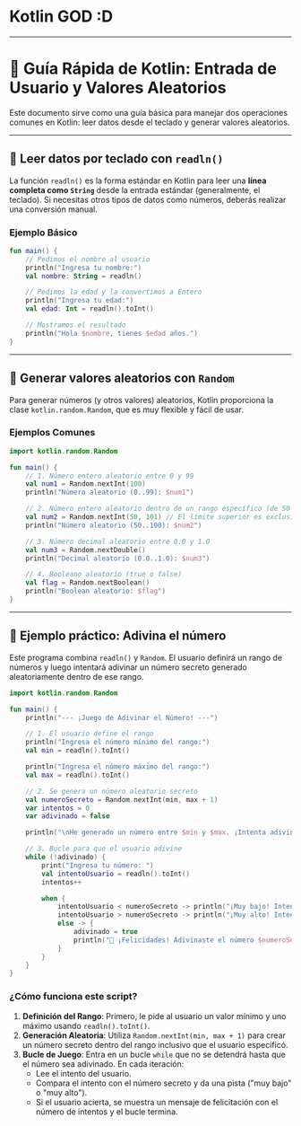 # Kotlin GOD :D
 
---

# 📖 Guía Rápida de Kotlin: Entrada de Usuario y Valores Aleatorios

Este documento sirve como una guía básica para manejar dos operaciones comunes en Kotlin: leer datos desde el teclado y generar valores aleatorios.

---

## 🔹 Leer datos por teclado con `readln()`

La función `readln()` es la forma estándar en Kotlin para leer una **línea completa como `String`** desde la entrada estándar (generalmente, el teclado). Si necesitas otros tipos de datos como números, deberás realizar una conversión manual.

### Ejemplo Básico

```kotlin
fun main() {
    // Pedimos el nombre al usuario
    println("Ingresa tu nombre:")
    val nombre: String = readln()

    // Pedimos la edad y la convertimos a Entero
    println("Ingresa tu edad:")
    val edad: Int = readln().toInt()

    // Mostramos el resultado
    println("Hola $nombre, tienes $edad años.")
}
```
---

## 🔹 Generar valores aleatorios con `Random`

Para generar números (y otros valores) aleatorios, Kotlin proporciona la clase `kotlin.random.Random`, que es muy flexible y fácil de usar.

### Ejemplos Comunes

```kotlin
import kotlin.random.Random

fun main() {
    // 1. Número entero aleatorio entre 0 y 99
    val num1 = Random.nextInt(100)
    println("Número aleatorio (0..99): $num1")

    // 2. Número entero aleatorio dentro de un rango específico (de 50 a 100)
    val num2 = Random.nextInt(50, 101) // El límite superior es exclusivo
    println("Número aleatorio (50..100): $num2")

    // 3. Número decimal aleatorio entre 0.0 y 1.0
    val num3 = Random.nextDouble()
    println("Decimal aleatorio (0.0..1.0): $num3")

    // 4. Booleano aleatorio (true o false)
    val flag = Random.nextBoolean()
    println("Boolean aleatorio: $flag")
}
```

---

## 🚀 Ejemplo práctico: Adivina el número

Este programa combina `readln()` y `Random`. El usuario definirá un rango de números y luego intentará adivinar un número secreto generado aleatoriamente dentro de ese rango.

```kotlin
import kotlin.random.Random

fun main() {
    println("--- ¡Juego de Adivinar el Número! ---")

    // 1. El usuario define el rango
    println("Ingresa el número mínimo del rango:")
    val min = readln().toInt()

    println("Ingresa el número máximo del rango:")
    val max = readln().toInt()

    // 2. Se genera un número aleatorio secreto
    val numeroSecreto = Random.nextInt(min, max + 1)
    var intentos = 0
    var adivinado = false

    println("\nHe generado un número entre $min y $max. ¡Intenta adivinarlo!")

    // 3. Bucle para que el usuario adivine
    while (!adivinado) {
        print("Ingresa tu número: ")
        val intentoUsuario = readln().toInt()
        intentos++

        when {
            intentoUsuario < numeroSecreto -> println("¡Muy bajo! Intenta de nuevo.")
            intentoUsuario > numeroSecreto -> println("¡Muy alto! Intenta de nuevo.")
            else -> {
                adivinado = true
                println("🎉 ¡Felicidades! Adivinaste el número $numeroSecreto en $intentos intentos.")
            }
        }
    }
}
```

### ¿Cómo funciona este script?
1.  **Definición del Rango**: Primero, le pide al usuario un valor mínimo y uno máximo usando `readln().toInt()`.
2.  **Generación Aleatoria**: Utiliza `Random.nextInt(min, max + 1)` para crear un número secreto dentro del rango inclusivo que el usuario especificó.
3.  **Bucle de Juego**: Entra en un bucle `while` que no se detendrá hasta que el número sea adivinado. En cada iteración:
    *   Lee el intento del usuario.
    *   Compara el intento con el número secreto y da una pista ("muy bajo" o "muy alto").
    *   Si el usuario acierta, se muestra un mensaje de felicitación con el número de intentos y el bucle termina.
